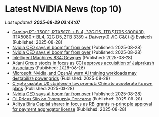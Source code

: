 # Latest NVIDIA News (top 10)
_Last updated: **2025-08-29 03:44:07**_

- [Gaming PC: 7500F, RTX5070 + BL4, 32G D5, 1TB $1795 9800X3D, RTX5080 + BL4, 32G D5, 2TB $3389 + Delivery ($0 VIC C&C) @ Evatech](https://www.ozbargain.com.au/node/921731) (Published: 2025-08-28)
- [Nvidia CEO says AI boom far from over](https://www.thehindubusinessline.com/info-tech/nvidia-ceo-says-ai-boom-far-from-over/article69983113.ece) (Published: 2025-08-28)
- [Nvidia CEO says AI boom far from over](https://biztoc.com/x/4142db179a57bd6b) (Published: 2025-08-28)
- [Intelligent Machines 834: Gewgaw](https://twit.tv/shows/intelligent-machines/episodes/834) (Published: 2025-08-28)
- [Adani Group stocks in focus as CCI approves acquisition of Jaiprakash Associates](https://economictimes.indiatimes.com/markets/stocks/news/adani-group-stocks-in-focus-as-cci-approves-acquisition-of-jaiprakash-associates/articleshow/123554802.cms) (Published: 2025-08-28)
- [Microsoft, Nvidia, and OpenAI warn AI training workloads may destabilize power grids](https://www.digitimes.com/news/a20250827PD207/microsoft-openai-nvidia-training-data.html) (Published: 2025-08-28)
- [Crypto update: US stablecoin law prompts China to accelerate its own plans](https://coinjournal.net/news/us-stablecoin-law-prompts-china-to-accelerate-its-own-plans/) (Published: 2025-08-28)
- [Nvidia CEO says AI boom far from over](https://www.livemint.com/companies/company-results/nvidia-ceo-says-ai-boom-far-from-over-11756350121004.html) (Published: 2025-08-28)
- [Oil Prices Slip on Oversupply Concerns](https://oilprice.com/Latest-Energy-News/World-News/Oil-Prices-Slip-on-Oversupply-Concerns.html) (Published: 2025-08-28)
- [Aditya Birla Capital shares in focus as RBI grants in-principle approval for payment aggregator license](https://economictimes.indiatimes.com/markets/stocks/news/aditya-birla-capital-shares-in-focus-as-rbi-grants-in-principle-approval-for-payment-aggregator-license/articleshow/123554613.cms) (Published: 2025-08-28)
